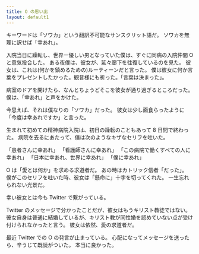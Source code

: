 ```yaml
---
title: O の思い出
layout: default1
---
```

キーワードは「ソワカ」という翻訳不可能なサンスクリット語だ。
ソワカを無理に訳せば「幸あれ」。

入院当日に躁転し、世界一優しい男となっていた僕は、すぐに同病の入院仲間 O と意気投合した。
ある夜僕は、彼女が、延々廊下を往復しているのを見た。
彼女は、これは(何かを鎮めるための)ルーティーンだと言った。
僕は彼女に何か言葉をプレゼントしたかった。観音様にも祈った。「言葉は決まった」。

病室のドアを開けたら、なんとちょうどそこを彼女が通り過ぎるところだった。
僕は、「幸あれ」と声をかけた。

今思えば、それは僕なりの「ソワカ」だった。
彼女は少し面食らったように「今度は幸あれですか」と言った。

生まれて初めての精神病院入院は、初日の躁転のこともあって 8 日間で終わった。
病院を去るにあたって、僕は次のようなキザなセリフを吐いた。

「患者さんに幸あれ」
「看護師さんに幸あれ」
「この病院で働くすべての人に幸あれ」
「日本に幸あれ、世界に幸あれ」
「僕に幸あれ」

O は「愛とは何か」を求める求道者だ。
あの時はカトリック信者「だった」。
僕がこのセリフを吐いた時、彼女は「懸命に」十字を切ってくれた。
一生忘れられない光景だ。

幸い彼女とは今も Twitter で繋がっている。

Twitter のメッセージで分かったことだが、彼女はもうキリスト教徒ではない。
彼女自身は普通に結婚しているが、キリスト教が同性婚を認めていない点が受け付けられなかったと言う。
彼女は依然、愛の求道者だ。

最近 Twitter での O の発言が止まっている。
心配になってメッセージを送ったら、辛うじて既読がついた。
本当に良かった。
